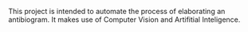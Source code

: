 This project is intended to automate the process of elaborating an antibiogram. It makes use of Computer Vision and Artifitial Inteligence.
